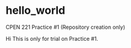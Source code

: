 # hello_world
CPEN 221 Practice #1 (Repository creation only)

Hi This is only for trial on Practice #1.
